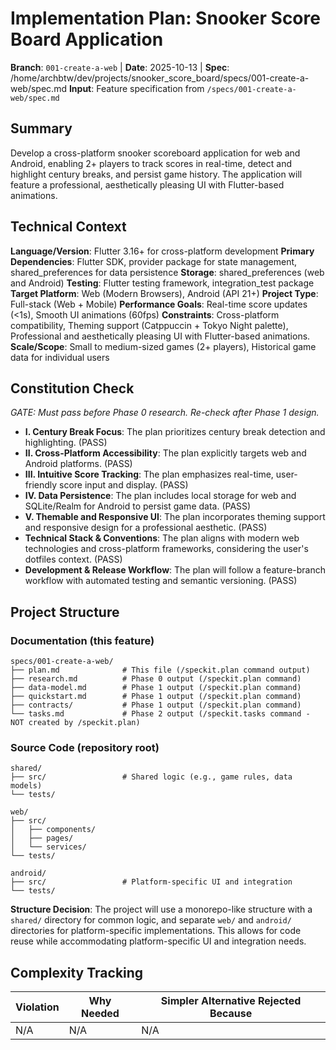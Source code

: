 # Implementation Plan: Snooker Score Board Application

**Branch**: `001-create-a-web` | **Date**: 2025-10-13 | **Spec**: /home/archbtw/dev/projects/snooker_score_board/specs/001-create-a-web/spec.md
**Input**: Feature specification from `/specs/001-create-a-web/spec.md`

## Summary

Develop a cross-platform snooker scoreboard application for web and Android, enabling 2+ players to track scores in real-time, detect and highlight century breaks, and persist game history. The application will feature a professional, aesthetically pleasing UI with Flutter-based animations.

## Technical Context

**Language/Version**: Flutter 3.16+ for cross-platform development
**Primary Dependencies**: Flutter SDK, provider package for state management, shared_preferences for data persistence
**Storage**: shared_preferences (web and Android)
**Testing**: Flutter testing framework, integration_test package
**Target Platform**: Web (Modern Browsers), Android (API 21+)
**Project Type**: Full-stack (Web + Mobile)
**Performance Goals**: Real-time score updates (<1s), Smooth UI animations (60fps)
**Constraints**: Cross-platform compatibility, Theming support (Catppuccin + Tokyo Night palette), Professional and aesthetically pleasing UI with Flutter-based animations.
**Scale/Scope**: Small to medium-sized games (2+ players), Historical game data for individual users

## Constitution Check

*GATE: Must pass before Phase 0 research. Re-check after Phase 1 design.*

- **I. Century Break Focus**: The plan prioritizes century break detection and highlighting. (PASS)
- **II. Cross-Platform Accessibility**: The plan explicitly targets web and Android platforms. (PASS)
- **III. Intuitive Score Tracking**: The plan emphasizes real-time, user-friendly score input and display. (PASS)
- **IV. Data Persistence**: The plan includes local storage for web and SQLite/Realm for Android to persist game data. (PASS)
- **V. Themable and Responsive UI**: The plan incorporates theming support and responsive design for a professional aesthetic. (PASS)
- **Technical Stack & Conventions**: The plan aligns with modern web technologies and cross-platform frameworks, considering the user's dotfiles context. (PASS)
- **Development & Release Workflow**: The plan will follow a feature-branch workflow with automated testing and semantic versioning. (PASS)

## Project Structure

### Documentation (this feature)

```
specs/001-create-a-web/
├── plan.md              # This file (/speckit.plan command output)
├── research.md          # Phase 0 output (/speckit.plan command)
├── data-model.md        # Phase 1 output (/speckit.plan command)
├── quickstart.md        # Phase 1 output (/speckit.plan command)
├── contracts/           # Phase 1 output (/speckit.plan command)
└── tasks.md             # Phase 2 output (/speckit.tasks command - NOT created by /speckit.plan)
```

### Source Code (repository root)

```
shared/
├── src/                 # Shared logic (e.g., game rules, data models)
└── tests/

web/
├── src/
│   ├── components/
│   ├── pages/
│   └── services/
└── tests/

android/
├── src/                 # Platform-specific UI and integration
└── tests/
```

**Structure Decision**: The project will use a monorepo-like structure with a `shared/` directory for common logic, and separate `web/` and `android/` directories for platform-specific implementations. This allows for code reuse while accommodating platform-specific UI and integration needs.

## Complexity Tracking

| Violation | Why Needed | Simpler Alternative Rejected Because |
|-----------|------------|-------------------------------------|
| N/A | N/A | N/A |